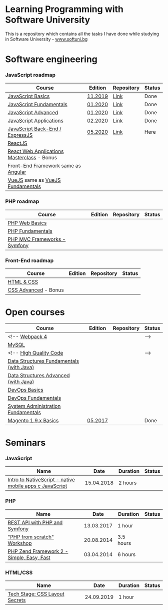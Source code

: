 # Learning Programming with Software University

This is a repository which contains all the tasks I have done while studying in Software University - www.softuni.bg

# Software engineering

### JavaScript roadmap

Course | Edition | Repository | Status
-------|---------|------------|-------
[JavaScript Basics](https://softuni.bg/courses/programming-basics) | [11.2019](https://softuni.bg/trainings/2590/programming-basics-with-javascript-november-2019) | [Link](https://github.com/IvanVarbanov/SoftUni/tree/master/JavaScript/01.JavaScript-Basics) | Done
[JavaScript Fundamentals](https://softuni.bg/courses/programming-fundamentals-tech-module) | [01.2020](https://softuni.bg/trainings/2602/js-fundamentals-january-2020) | [Link](https://github.com/IvanVarbanov/SoftUni/tree/master/JavaScript/02.JavaScript-Fundamentals) | Done
[JavaScript Advanced](https://softuni.bg/courses/js-advanced) | [01.2020](https://softuni.bg/trainings/2609/js-advanced-january-2020) | [Link](https://github.com/IvanVarbanov/SoftUni/tree/master/JavaScript/03.JavaScript-Advanced) | Done
[JavaScript Applications](https://softuni.bg/courses/js-applications) | [02.2020](https://softuni.bg/trainings/2610/js-applications-february-2020) | [Link](https://github.com/IvanVarbanov/SoftUni/tree/master/JavaScript/04.JavaScript-Applications) | Done
[JavaScript Back-End / ExpressJS](https://softuni.bg/courses/js-back-end) | [05.2020](https://softuni.bg/trainings/2846/js-back-end-may-2020) | [Link](https://github.com/IvanVarbanov/SoftUni/tree/master/JavaScript/05.JavaScript-Back-End) | Here
[ReactJS](https://softuni.bg/opencourses/react-js) |  |  |
[React Web Applications Masterclass](https://softuni.bg/opencourses/react-web-applications-masterclass) - Bonus |  |  |
[Front-End Framework](https://softuni.bg/courses/front-end-framework) same as [Angular](https://softuni.bg/opencourses/angular)|  |  |
[VueJS](https://softuni.bg/opencourses/vuejs) same as [VueJS Fundamentals](https://softuni.bg/trainings/2430/vuejs-fundamentals-july-2019) |  |  |

### PHP roadmap

Course | Edition | Repository | Status
-------|---------|------------|-------
[PHP Web Basics](https://softuni.bg/opencourses/php-basics) |  |  |
[PHP Fundamentals](https://softuni.bg/opencourses/php-fundamentals) |  |  |
[PHP MVC Frameworks - Symfony](https://softuni.bg/opencourses/php-mvc-frameworks) |  |  |

### Front-End roadmap

Course | Edition | Repository | Status
-------|---------|------------|-------
[HTML & CSS](https://softuni.bg/courses/html-and-css) |  |  |  |
[CSS Advanced](https://softuni.bg/courses/css-advanced) - Bonus |  |  |

# Open courses

Course | Edition | Repository | Status
-------|---------|------------|-------
<!-- [Webpack 4](https://softuni.bg/opencourses/webpack-4) |  |  | -->
[MySQL](https://softuni.bg/opencourses/databases-basics-mysql) |  |  |
<!-- [High Quality Code](https://softuni.bg/opencourses/high-quality-code) |  |  | -->
[Data Structures Fundamentals (with Java)](https://softuni.bg/opencourses/data-structures-fundamentals-with-java) |  |  |
[Data Structures Advanced (with Java)](https://softuni.bg/opencourses/data-structures-advanced-with-java) |  |  |
[DevOps Basics](https://softuni.bg/opencourses/devops-basics) |  |  |
[DevOps Fundamentals](https://softuni.bg/opencourses/devops-fundamentals) |  |  |
[System Administration Fundamentals](https://softuni.bg/modules/89/system-administration-fundamentals-fevruari-2020) |  |  |
[Magento 1.9.x Basics](https://softuni.bg/opencourses/magento-basics) | [05.2017](https://softuni.bg/trainings/1668/magento-basics-may-2017/open) |  | Done

# Seminars 

### JavaScript

Name | Date | Duration | Status
-----|------|----------|-------
[Intro to NativeScript - native mobile apps с JavaScript](https://softuni.bg/trainings/1959/intro-to-nativescript-native-mobile-apps-with-javascript) | 15.04.2018 | 2 hours | 

### PHP

Name | Date | Duration | Status
-----|------|----------|-------
[REST API with PHP and Symfony](https://softuni.bg/trainings/1593/creating-a-rest-api) | 13.03.2017 | 1 hour | 
["PHP from scratch" Workshop](https://softuni.bg/trainings/1055/php-from-scratch-workshop) | 20.08.2014 | 3.5 hours | 
[PHP Zend Framework 2 - Simple, Easy, Fast](https://softuni.bg/trainings/1011/php-zend-framework-2-simple-easy-fast) | 03.04.2014 | 6 hours | 

### HTML/CSS

Name | Date | Duration | Status
-----|------|----------|-------
[Tech Stage: CSS Layout Secrets](https://softuni.bg/trainings/2532/tech-stage-css-layout-secrets) | 24.09.2019 | 1 hour | 
